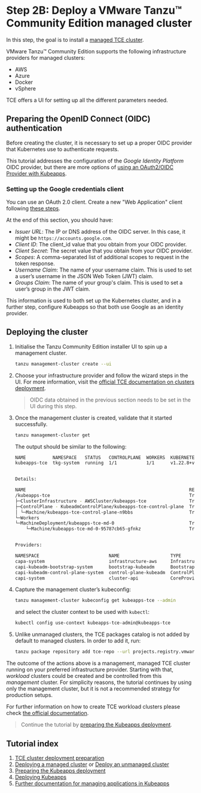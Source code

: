 # Step 2B: Deploy a VMware Tanzu™ Community Edition managed cluster

In this step, the goal is to install a [managed TCE cluster](https://tanzucommunityedition.io/docs/v0.12/planning/#managed-cluster).

VMware Tanzu™ Community Edition supports the following infrastructure providers for managed clusters:

- AWS
- Azure
- Docker
- vSphere

TCE offers a UI for setting up all the different parameters needed.

## Preparing the OpenID Connect (OIDC) authentication

Before creating the cluster, it is necessary to set up a proper OIDC provider that Kubernetes use to authenticate requests.

This tutorial addresses the configuration of the _Google Identity Platform_ OIDC provider, but there are more options of [using an OAuth2/OIDC Provider with Kubeapps](https://github.com/vmware-tanzu/kubeapps/blob/main/site/content/docs/latest/tutorials/using-an-OIDC-provider.md).

### Setting up the Google credentials client

You can use an OAuth 2.0 client.
Create a new "Web Application" client following [these steps](https://support.google.com/cloud/answer/6158849?hl=en).

At the end of this section, you should have:

- _Issuer URL_: The IP or DNS address of the OIDC server. In this case, it might be `https://accounts.google.com`.
- _Client ID_: The client_id value that you obtain from your OIDC provider.
- _Client Secret_: The secret value that you obtain from your OIDC provider.
- _Scopes_: A comma-separated list of additional scopes to request in the token response.
- _Username Claim_: The name of your username claim. This is used to set a user’s username in the JSON Web Token (JWT) claim.
- _Groups Claim_: The name of your group's claim. This is used to set a user’s group in the JWT claim.

This information is used to both set up the Kubernetes cluster, and in a further step, configure Kubeapps so that both use Google as an identity provider.

## Deploying the cluster

1. Initialise the Tanzu Community Edition installer UI to spin up a management cluster.

   ```bash
   tanzu management-cluster create --ui
   ```

2. Choose your infrastructure provider and follow the wizard steps in the UI. For more information, visit the [official TCE documentation on clusters deployment](https://tanzucommunityedition.io/docs/v0.12/getting-started/#deploy-clusters).

   > OIDC data obtained in the previous section needs to be set in the UI during this step.

3. Once the management cluster is created, validate that it started successfully.

   ```bash
   tanzu management-cluster get
   ```

   The output should be similar to the following:

   ```bash
   NAME          NAMESPACE   STATUS   CONTROLPLANE  WORKERS  KUBERNETES        ROLES       PLAN
   kubeapps-tce  tkg-system  running  1/1           1/1      v1.22.8+vmware.1  management  dev


   Details:

   NAME                                                             READY  SEVERITY  REASON  SINCE  MESSAGE
   /kubeapps-tce                                                    True                     3m37s
   ├─ClusterInfrastructure - AWSCluster/kubeapps-tce                True                     3m42s
   ├─ControlPlane - KubeadmControlPlane/kubeapps-tce-control-plane  True                     3m37s
   │ └─Machine/kubeapps-tce-control-plane-n9bbs                     True                     3m42s
   └─Workers
   └─MachineDeployment/kubeapps-tce-md-0                            True                     3m54s
       └─Machine/kubeapps-tce-md-0-95787cb65-gfnkz                  True                     3m42s


   Providers:

   NAMESPACE                          NAME                   TYPE                    PROVIDERNAME  VERSION  WATCHNAMESPACE
   capa-system                        infrastructure-aws     InfrastructureProvider  aws           v1.2.0
   capi-kubeadm-bootstrap-system      bootstrap-kubeadm      BootstrapProvider       kubeadm       v1.0.1
   capi-kubeadm-control-plane-system  control-plane-kubeadm  ControlPlaneProvider    kubeadm       v1.0.1
   capi-system                        cluster-api            CoreProvider            cluster-api   v1.0.1
   ```

4. Capture the management cluster’s kubeconfig:

   ```bash
   tanzu management-cluster kubeconfig get kubeapps-tce --admin
   ```

   and select the cluster context to be used with `kubectl`:

   ```bash
   kubectl config use-context kubeapps-tce-admin@kubeapps-tce
   ```

5. Unlike unmanaged clusters, the TCE packages catalog is not added by default to managed clusters. In order to add it, run:

   ```bash
   tanzu package repository add tce-repo --url projects.registry.vmware.com/tce/main:0.12.0 --namespace tanzu-package-repo-global
   ```

The outcome of the actions above is a management, managed TCE cluster running on your preferred infrastructure provider. Starting with that, _workload_ clusters could be created and be controlled from this _management_ cluster. For simplicity reasons, the tutorial continues by using only the management cluster, but it is not a recommended strategy for production setups.

For further information on how to create TCE workload clusters please check [the official documentation](https://tanzucommunityedition.io/docs/v0.12/getting-started/#deploy-a-workload-cluster).

> Continue the tutorial by [preparing the Kubeapps deployment](./03-preparing-kubeapps-deployment.md).

## Tutorial index

1. [TCE cluster deployment preparation](./01-TCE-cluster-preparation.md)
2. [Deploying a managed cluster](./02-TCE-managed-cluster.md) or [Deploy an unmanaged cluster](./02-TCE-unmanaged-cluster.md)
3. [Preparing the Kubeapps deployment](./03-preparing-kubeapps-deployment.md)
4. [Deploying Kubeapps](./04-deploying-kubeapps.md)
5. [Further documentation for managing applications in Kubeapps](./05-managing-applications.md)